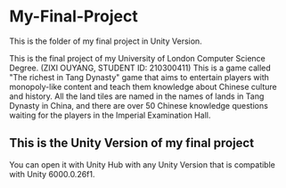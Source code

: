 ﻿# My-Final-Project
This is the folder of my final project in Unity Version.

This is the final project of my University of London Computer Science Degree. (ZIXI OUYANG, STUDENT ID: 210300411)
This is a game called "The richest in Tang Dynasty" game that aims to entertain players with monopoly-like content and teach them knowledge about Chinese culture and history.
All the land tiles are named in the names of lands in Tang Dynasty in China, and there are over 50 Chinese knowledge questions waiting for the players in the Imperial Examination Hall.

## This is the Unity Version of my final project
You can open it with Unity Hub with any Unity Version that is compatible with Unity 6000.0.26f1.
